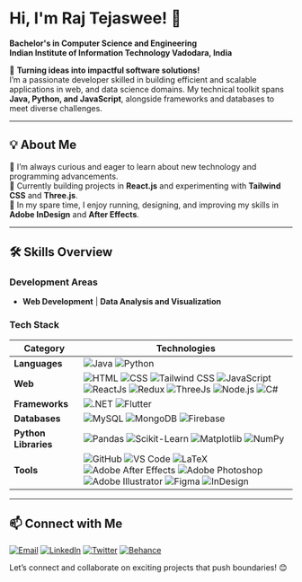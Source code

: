 # Hi, I'm Raj Tejaswee! 👋

**Bachelor's in Computer Science and Engineering**  
**Indian Institute of Information Technology Vadodara, India**  

🚀 **Turning ideas into impactful software solutions!**  
I’m a passionate developer skilled in building efficient and scalable applications in web, and data science domains. My technical toolkit spans **Java, Python, and JavaScript**, alongside frameworks and databases to meet diverse challenges.

---

## 💡 About Me
🔹 I’m always curious and eager to learn about new technology and programming advancements.  
🔹 Currently building projects in **React.js** and experimenting with **Tailwind CSS** and **Three.js**.  
🔹 In my spare time, I enjoy running, designing, and improving my skills in **Adobe InDesign** and **After Effects**.

---

## 🛠 Skills Overview

### Development Areas
- **Web Development** | **Data Analysis and Visualization**

### Tech Stack
| Category           | Technologies                                                                 |
| ------------------ | ----------------------------------------------------------------------------- |
| **Languages**      | ![Java](https://img.shields.io/badge/-Java-orange) ![Python](https://img.shields.io/badge/-Python-blue) |
| **Web**            | ![HTML](https://img.shields.io/badge/-HTML-red) ![CSS](https://img.shields.io/badge/-CSS-blue) ![Tailwind CSS](https://img.shields.io/badge/-TailwindCSS-darkgreen) ![JavaScript](https://img.shields.io/badge/-JavaScript-yellow) ![ReactJs](https://img.shields.io/badge/-ReactJs-blue) ![Redux](https://img.shields.io/badge/-Redux-red) ![ThreeJs](https://img.shields.io/badge/-ThreeJs-pink) ![Node.js](https://img.shields.io/badge/-Node.js-green) ![C#](https://img.shields.io/badge/-C%23-purple) |
| **Frameworks**     | ![.NET](https://img.shields.io/badge/-.NET-purple) ![Flutter](https://img.shields.io/badge/-Flutter-lightblue) |
| **Databases**      | ![MySQL](https://img.shields.io/badge/-MySQL-blue) ![MongoDB](https://img.shields.io/badge/-MongoDB-lightgreen) ![Firebase](https://img.shields.io/badge/-Firebase-yellow) |
| **Python Libraries** | ![Pandas](https://img.shields.io/badge/-Pandas-blue) ![Scikit-Learn](https://img.shields.io/badge/-Scikit_Learn-orange) ![Matplotlib](https://img.shields.io/badge/-Matplotlib-lightblue) ![NumPy](https://img.shields.io/badge/-NumPy-darkblue) |
| **Tools**          | ![GitHub](https://img.shields.io/badge/-GitHub-lightgrey) ![VS Code](https://img.shields.io/badge/-VS_Code-blue) ![LaTeX](https://img.shields.io/badge/-LaTeX-lightblue) ![Adobe After Effects](https://img.shields.io/badge/-After_Effects-violet) ![Adobe Photoshop](https://img.shields.io/badge/-Photoshop-lightblue) ![Adobe Illustrator](https://img.shields.io/badge/-Illustrator-orange) ![Figma](https://img.shields.io/badge/-Figma-red) ![InDesign](https://img.shields.io/badge/-InDesign-pink) |

---

## 📫 Connect with Me

[![Email](https://img.shields.io/badge/Email-D14836?style=flat-square&logo=gmail&logoColor=white)](mailto:rajtejaswee02@gmail.com)
[![LinkedIn](https://img.shields.io/badge/LinkedIn-0077B5?style=flat-square&logo=linkedin&logoColor=white)](https://www.linkedin.com/in/raj-tejaswee-147603247/)
[![Twitter](https://img.shields.io/badge/Twitter-1DA1F2?style=flat-square&logo=twitter&logoColor=white)](https://x.com/raj_tejaswee)
[![Behance](https://img.shields.io/badge/Behance-1769FF?style=flat-square&logo=behance&logoColor=white)](https://www.behance.net/rajtejaswee)

Let’s connect and collaborate on exciting projects that push boundaries! 😊
